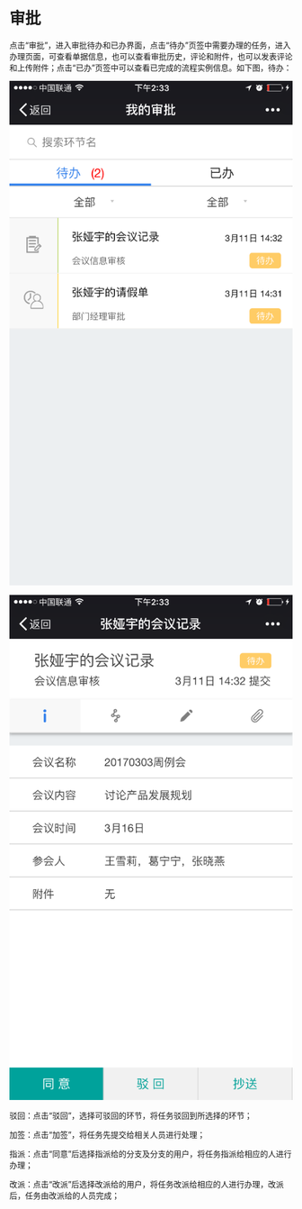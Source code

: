 # 审批

点击“审批”，进入审批待办和已办界面，点击“待办”页签中需要办理的任务，进入办理页面，可查看单据信息，也可以查看审批历史，评论和附件，也可以发表评论和上传附件；点击“已办”页签中可以查看已完成的流程实例信息。如下图，待办：

![](/articles/approval/3-2/images/image58.png)

![](/articles/approval/3-2/images/image59.png)

驳回：点击“驳回”，选择可驳回的环节，将任务驳回到所选择的环节；

加签：点击“加签”，将任务先提交给相关人员进行处理；

指派：点击“同意”后选择指派给的分支及分支的用户，将任务指派给相应的人进行办理；

改派：点击“改派”后选择改派给的用户，将任务改派给相应的人进行办理，改派后，任务由改派给的人员完成；
